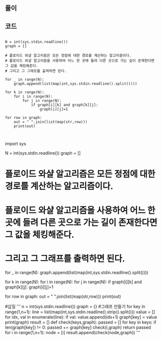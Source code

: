 ## 풀이

## 코드

```import sys

N = int(sys.stdin.readline())
graph = []

# 플로이드 와샬 알고리즘은 모든 정점에 대한 경로를 계산하는 알고리즘이다.
# 플로이드 와샬 알고리즘을 사용하여 어느 한 곳에 들려 다른 곳으로 가는 길이 존재한다면 그 값을 체킹해준다.
# 그리고 그 그래프를 출력하면 된다.

for _ in range(N):
    graph.append(list(map(int,sys.stdin.readline().split())))

for k in range(N):
    for i in range(N):
        for j in range(N):
            if graph[i][k] and graph[k][j]:
                graph[i][j]=1

for row in graph:
    out = " ".join(list(map(str,row)))
    print(out)



```
import sys

N = int(sys.stdin.readline())
graph = []

# 플로이드 와샬 알고리즘은 모든 정점에 대한 경로를 계산하는 알고리즘이다.
# 플로이드 와샬 알고리즘을 사용하여 어느 한 곳에 들려 다른 곳으로 가는 길이 존재한다면 그 값을 체킹해준다.
# 그리고 그 그래프를 출력하면 된다.

for _ in range(N):
    graph.append(list(map(int,sys.stdin.readline().split())))

for k in range(N):
    for i in range(N):
        for j in range(N):
            if graph[i][k] and graph[k][j]:
                graph[i][j]=1

for row in graph:
    out = " ".join(list(map(str,row)))
    print(out)



#삽질
'''
n = int(sys.stdin.readline())
graph = {}
#그래프 만들기
for key in range(1,n+1):
    line = list(map(int,sys.stdin.readline().strip().split()))
    value = []
    for idx, val in enumerate(line):
        if val:
            value.append(idx+1)
    graph[key] = value
print(graph)
result = []
def check(keys,graph):
    passed = []
    for key in keys:
        if len(graph[key]) != 0:
            passed += graph[key]
            check(i,graph)
    return passed
for i in range(1,n+1):
    node = [i]
    result.append(check(node,graph))
'''
